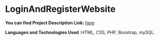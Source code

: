 # LoginAndRegisterWebsite

**You can find Project Description Link:**   [here](https://drive.google.com/file/d/1-brTepUs6KU7W960a8Gd1ta_FTwYsGmm/view?usp=sharing)

**Languages and Technologies Used** :HTML, CSS, PHP, Boostrap, mySQL.
